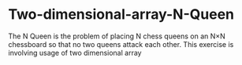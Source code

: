 # Two-dimensional-array-N-Queen
The N Queen is the problem of placing N chess queens on an N×N chessboard so that no two queens attack each other.
This exercise is involving usage of two dimensional array 
